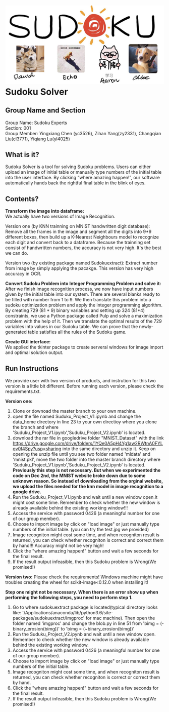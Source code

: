 ![](https://github.com/yc3526/Tools_Project/raw/master/group_icon_v2.jpg)
Sudoku Solver
=====
Group Name and Section
----
Group Name: Sudoku Experts  
Section: 001  
Group Member: Yingxiang Chen (yc3526), Zihan Yang(zy2331), Changqian Liu(cl3771), Yiqiang Lu(yl4025)

What is it?
----
Sudoku Solver is a tool for solving Sudoku problems. Users can either upload an image of initial table or manually type numbers of the initial table into the user interface. By clicking “where amazing happen!”, our software automatically hands back the rightful final table in the blink of eyes.

Contents?
----
**Transform the image into dataframe:**  
We actually have two versions of Image Recognition.

Version one (by KNN trainning on MNIST handwritten digit database):
Remove all the frames in the image and segment all the digits into 9*9 different boxes, then build up a K-Nearest Neighbours model to    recognize each digit and convert back to a dataframe. Because the trainning set consist of handwritten numbers, the accuracy is not very high. It's the best we can do.

Version two (by existing package named Sudokuextract):
Extract number from image by simply applying the pacakge. This version has very high accuracy in OCR.

**Convert Sudoku Problem into Integer Programming Problem and solve it:**  
After we finish image recognition process, we now have input numbers given by the initial table into our system. There are several blanks ready to be filled with number from 1 to 9. We then translate this problem into a sudoku optimization problem and apply the integer programming algorithm. By creating 729 (81 * 9) binary variables and setting up 324 (81*4) constraints, we use a Python package called Pulp and solve a maximization problem with the help of it. Then we translate the optimal results of the 729 variables into values in our Sudoku table. We can prove that the newly-generated table satisfies all the rules of the Sudoku game.

**Create GUI interface:**  
We applied the tkinter package to create serveral windows for image import and optimal solution output.

Run Instructions
-----
We provide user with two version of products, and instrution for this two version is a little bit different.
Before running each version, please check the requirements.txt.

**Version one:**
1) Clone or downoad the master branch to your own machine.
2) open the file named Suduku_Project_V1.ipynb and change the data_home directory in line 23 to your own directioy where you clone the branch and where 'Suduku_Project_V1.ipynb','Suduku_Project_V2.ipynb' is located. 
3) download the rar file in googledrive folder "MNIST_Dataset" with the link https://drive.google.com/drive/folders/1YQe0A5pH4Yg1aw2RWtnA0FYLqv0f4Spy?usp=sharing into the same directory and unzip it. Keep on opening the unzip file until you see two folder named 'mldata' and 'mnist.pkl', move the two folder into the master branch directory where 'Suduku_Project_V1.ipynb','Suduku_Project_V2.ipynb' is located.  
****Previously this step is not necessary. But when we experimented the code on Dec 2nd, the MNIST website broke down due to some unknown reason. So instead of downloading from the orginal website, we upload the files needed for the knn model in image recognition to a google drive.**** 
4) Run the Suduku_Project_V1.ipynb and wait until a new window open.It might cost some time. Remember to check whether the new window is already available behind the existing working window!!!
5) Access the service with password 0426 (a meaningful number for one of our group member).
6) Choose to import image by click on "load image" or just manually type numbers of the initial table. (you can try the test.jpg we provided)
7) Image recogniton might cost some time, and when recogniton result is returned, you can check whether recogniton is correct and correct them by hand!!! Accuracy might not be very high!
8) Click the "where amazing happen!" button and wait a few seconds for the final result.
9) If the result output infeasible, then this Sudoku problem is Wrong(We promised!)  
  
    
      
        
        
**Version two:** 
Please check the requirements!
Windows machine might have troubles creating the wheel for scikit-image<0.12.0 when installing it! 

****Step one might not be necessary. When there is an error show up when performing the following steps, you need to perform step 1.****
1) Go to where sudokuextract package is located(typical directory looks like: '/Applications/anaconda/lib/python3.6/site-packages/sudokuextract/imgproc' for mac machine). Then open the folder named 'imgproc' and change the blob.py in line 51 from 'bimg = (-binary_erosion(bimg))' to 'bimg = (~binary_erosion(bimg))'
2) Run the Suduku_Project_V2.ipynb and wait until a new window open. Remember to check whether the new window is already available behind the existing working window.
3) Access the service with password 0426 (a meaningful number for one of our group member).
4) Choose to import image by click on "load image" or just manually type numbers of the initial table.
5) Image recogniton might cost some time, and when recogniton result is returned, you can check whether recogniton is correct or correct them by hand.
6) Click the "where amazing happen!" button and wait a few seconds for the final result.
7) If the result output infeasible, then this Sudoku problem is Wrong(We promised!)
